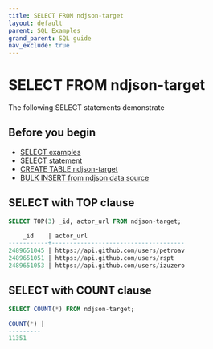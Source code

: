 ```yaml
---
title: SELECT FROM ndjson-target
layout: default
parent: SQL Examples
grand_parent: SQL guide
nav_exclude: true
---
```

# SELECT FROM ndjson-target

The following SELECT statements demonstrate

## Before you begin
* [SELECT examples](/docs/sql-guide/examples/sql-eg-select/sql-eg-select-home)
* [SELECT statement](/docs/sql-guide/statements/statement-select)
* [CREATE TABLE ndjson-target](/docs/sql-guide/examples/sql-eg-table/sql-eg-table-create-ndjson-target)
* [BULK INSERT from ndjson data source](/docs/sql-guide/examples/sql-eg-insert/sql-eg-insert-bulk-ndjson-target)

## SELECT with TOP clause

```sql
SELECT TOP(3) _id, actor_url FROM ndjson-target;

    _id    | actor_url
-----------+-------------------------------------
2489651045 | https://api.github.com/users/petroav
2489651051 | https://api.github.com/users/rspt
2489651053 | https://api.github.com/users/izuzero
```

## SELECT with COUNT clause

```sql
SELECT COUNT(*) FROM ndjson-target;

COUNT(*) |
---------
11351

```
